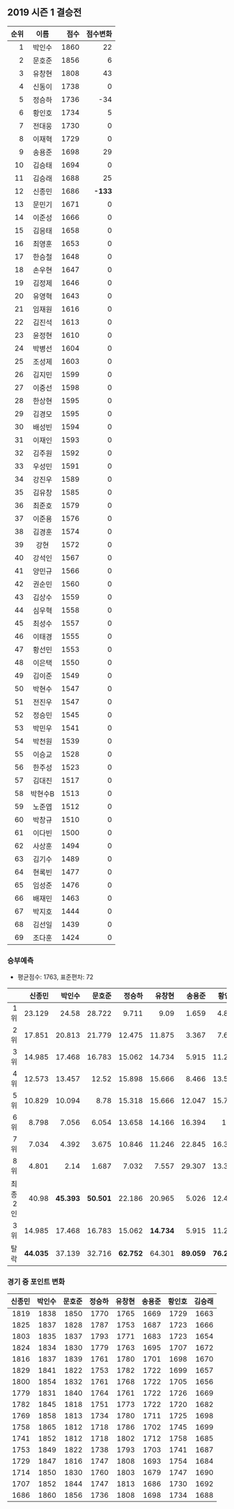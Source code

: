 ## 2019 시즌 1 결승전

| 순위 | 이름 | 점수 | 점수변화 |
|---:|:---:|---:|---:|
|  1 |   박인수 | 1860 |   22 |
|  2 |   문호준 | 1856 |    6 |
|  3 |   유창현 | 1808 |   43 |
|  4 |   신동이 | 1738 |    0 |
|  5 |   정승하 | 1736 |  -34 |
|  6 |   황인호 | 1734 |    5 |
|  7 |   전대웅 | 1730 |    0 |
|  8 |   이재혁 | 1729 |    0 |
|  9 |   송용준 | 1698 |   29 |
| 10 |   김승태 | 1694 |    0 |
| 11 |   김승래 | 1688 |   25 |
| 12 |   신종민 | 1686 | __-133__ |
| 13 |   문민기 | 1671 |    0 |
| 14 |   이준성 | 1666 |    0 |
| 15 |   김응태 | 1658 |    0 |
| 16 |   최영훈 | 1653 |    0 |
| 17 |   한승철 | 1648 |    0 |
| 18 |   손우현 | 1647 |    0 |
| 19 |   김정제 | 1646 |    0 |
| 20 |   유영혁 | 1643 |    0 |
| 21 |   임재원 | 1616 |    0 |
| 22 |   김진석 | 1613 |    0 |
| 23 |   윤정현 | 1610 |    0 |
| 24 |   박병선 | 1604 |    0 |
| 25 |   조성제 | 1603 |    0 |
| 26 |   김지민 | 1599 |    0 |
| 27 |   이중선 | 1598 |    0 |
| 28 |   한상현 | 1595 |    0 |
| 29 |   김경모 | 1595 |    0 |
| 30 |   배성빈 | 1594 |    0 |
| 31 |   이재인 | 1593 |    0 |
| 32 |   김주원 | 1592 |    0 |
| 33 |   우성민 | 1591 |    0 |
| 34 |   강진우 | 1589 |    0 |
| 35 |   김유창 | 1585 |    0 |
| 36 |   최준호 | 1579 |    0 |
| 37 |   이준용 | 1576 |    0 |
| 38 |   김경훈 | 1574 |    0 |
| 39 |     강현 | 1572 |    0 |
| 40 |   강석인 | 1567 |    0 |
| 41 |   양민규 | 1566 |    0 |
| 42 |   권순민 | 1560 |    0 |
| 43 |   김상수 | 1559 |    0 |
| 44 |   심우혁 | 1558 |    0 |
| 45 |   최성수 | 1557 |    0 |
| 46 |   이태경 | 1555 |    0 |
| 47 |   황선민 | 1553 |    0 |
| 48 |   이은택 | 1550 |    0 |
| 49 |   김이준 | 1549 |    0 |
| 50 |   박현수 | 1547 |    0 |
| 51 |   전진우 | 1547 |    0 |
| 52 |   정승민 | 1545 |    0 |
| 53 |   박민우 | 1541 |    0 |
| 54 |   박천원 | 1539 |    0 |
| 55 |   이승교 | 1528 |    0 |
| 56 |   한주성 | 1523 |    0 |
| 57 |   김대진 | 1517 |    0 |
| 58 |  박현수B | 1513 |    0 |
| 59 |   노준엽 | 1512 |    0 |
| 60 |   박창규 | 1510 |    0 |
| 61 |   이다빈 | 1500 |    0 |
| 62 |   사상훈 | 1494 |    0 |
| 63 |   김기수 | 1489 |    0 |
| 64 |   현록빈 | 1477 |    0 |
| 65 |   임성준 | 1476 |    0 |
| 66 |   배재민 | 1463 |    0 |
| 67 |   박지호 | 1444 |    0 |
| 68 |   김선일 | 1439 |    0 |
| 69 |   조다훈 | 1424 |    0 |

### 승부예측

* 평균점수: 1763, 표준편차: 72

|  | 신종민 | 박인수 | 문호준 | 정승하 | 유창현 | 송용준 | 황인호 | 김승래 |
|---:|---:|---:|---:|---:|---:|---:|---:|---:|
| 1위 | 23.129 | 24.58 | 28.722 | 9.711 | 9.09 | 1.659 | 4.861 | 1.498 |
| 2위 | 17.851 | 20.813 | 21.779 | 12.475 | 11.875 | 3.367 | 7.627 | 2.902 |
| 3위 | 14.985 | 17.468 | 16.783 | 15.062 | 14.734 | 5.915 | 11.289 | 5.579 |
| 4위 | 12.573 | 13.457 | 12.52 | 15.898 | 15.666 | 8.466 | 13.585 | 8.217 |
| 5위 | 10.829 | 10.094 | 8.78 | 15.318 | 15.666 | 12.047 | 15.796 | 11.615 |
| 6위 | 8.798 | 7.056 | 6.054 | 13.658 | 14.166 | 16.394 | 17.1 | 16.326 |
| 7위 | 7.034 | 4.392 | 3.675 | 10.846 | 11.246 | 22.845 | 16.364 | 22.642 |  
| 8위 | 4.801 | 2.14 | 1.687 | 7.032 | 7.557 | 29.307 | 13.378 | 31.221 |
| 최종 2인 | 40.98 | __45.393__ | __50.501__ | 22.186 | 20.965 | 5.026 | 12.488 | 4.4 |
| 3위 | 14.985 | 17.468 | 16.783 | 15.062 | __14.734__ | 5.915 | 11.289 | 5.579 |
| 탈락 | __44.035__ | 37.139 | 32.716 | __62.752__ | 64.301 | __89.059__ | __76.223__ | __90.021__ |

### 경기 중 포인트 변화

|    신종민 |    박인수 |    문호준 |    정승하 |    유창현 |    송용준 |    황인호 |    김승래 |
| ------:| ------:| ------:| ------:| ------:| ------:| ------:| ------:|
| 1819 | 1838 | 1850 | 1770 | 1765 | 1669 | 1729 | 1663 |
| 1825 | 1837 | 1828 | 1787 | 1753 | 1687 | 1723 | 1666 |
| 1803 | 1835 | 1837 | 1793 | 1771 | 1683 | 1723 | 1654 |
| 1824 | 1834 | 1830 | 1779 | 1763 | 1695 | 1707 | 1672 |
| 1816 | 1837 | 1839 | 1761 | 1780 | 1701 | 1698 | 1670 |
| 1829 | 1841 | 1822 | 1753 | 1782 | 1722 | 1699 | 1657 |
| 1800 | 1854 | 1832 | 1761 | 1768 | 1722 | 1705 | 1656 |
| 1779 | 1831 | 1840 | 1764 | 1761 | 1722 | 1726 | 1669 |
| 1782 | 1845 | 1818 | 1751 | 1773 | 1722 | 1720 | 1682 |
| 1769 | 1858 | 1813 | 1734 | 1780 | 1711 | 1725 | 1698 |
| 1758 | 1865 | 1812 | 1718 | 1786 | 1702 | 1745 | 1699 |
| 1741 | 1852 | 1812 | 1718 | 1802 | 1712 | 1758 | 1685 |
| 1753 | 1849 | 1822 | 1738 | 1793 | 1703 | 1741 | 1687 |
| 1729 | 1847 | 1816 | 1747 | 1808 | 1693 | 1754 | 1684 |
| 1714 | 1850 | 1830 | 1760 | 1803 | 1679 | 1747 | 1690 |
| 1707 | 1852 | 1844 | 1747 | 1813 | 1686 | 1730 | 1692 |
| 1686 | 1860 | 1856 | 1736 | 1808 | 1698 | 1734 | 1688 |
